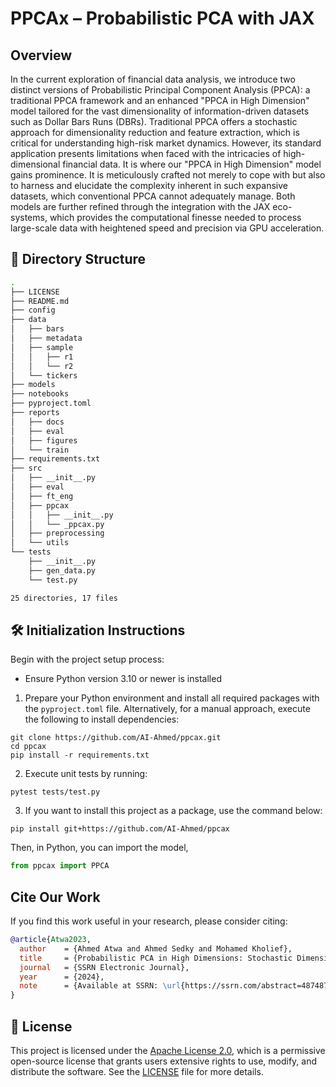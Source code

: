 # PPCAx – Probabilistic PCA with JAX

## Overview

In the current exploration of financial data analysis, we introduce two distinct versions of Probabilistic Principal Component Analysis (PPCA): a traditional PPCA framework and an enhanced "PPCA in High Dimension" model tailored for the vast dimensionality of information-driven datasets such as Dollar Bars Runs (DBRs). Traditional PPCA offers a stochastic approach for dimensionality reduction and feature extraction, which is critical for understanding high-risk market dynamics. However, its standard application presents limitations when faced with the intricacies of high-dimensional financial data. It is where our "PPCA in High Dimension" model gains prominence. It is meticulously crafted not merely to cope with but also to harness and elucidate the complexity inherent in such expansive datasets, which conventional PPCA cannot adequately manage. Both models are further refined through the integration with the JAX eco-systems, which provides the computational finesse needed to process large-scale data with heightened speed and precision via GPU acceleration.

## 📁 Directory Structure

```bash
.
├── LICENSE
├── README.md
├── config
├── data
│   ├── bars
│   ├── metadata
│   ├── sample
│   │   ├── r1
│   │   └── r2
│   └── tickers
├── models
├── notebooks
├── pyproject.toml
├── reports
│   ├── docs
│   ├── eval
│   ├── figures
│   └── train
├── requirements.txt
├── src
│   ├── __init__.py
│   ├── eval
│   ├── ft_eng
│   ├── ppcax
│   │   ├── __init__.py
│   │   └── _ppcax.py
│   ├── preprocessing
│   └── utils
└── tests
    ├── __init__.py
    ├── gen_data.py
    └── test.py

25 directories, 17 files
```

## 🛠️ Initialization Instructions

Begin with the project setup process:
- Ensure Python version 3.10 or newer is installed

1. Prepare your Python environment and install all required packages with the `pyproject.toml` file. Alternatively, for a manual approach, execute the following to install dependencies:
```shell
git clone https://github.com/AI-Ahmed/ppcax.git
cd ppcax
pip install -r requirements.txt
```

2. Execute unit tests by running:
```shell
pytest tests/test.py
```

3. If you want to install this project as a package, use the command below:
```shell
pip install git+https://github.com/AI-Ahmed/ppcax
```
Then, in Python, you can import the model,
```python
from ppcax import PPCA
```

## Cite Our Work

If you find this work useful in your research, please consider citing:

```bibtex
@article{Atwa2023,
  author    = {Ahmed Atwa and Ahmed Sedky and Mohamed Kholief},
  title     = {Probabilistic PCA in High Dimensions: Stochastic Dimensionality Reduction on Sparse Multivariate Assets' Bars at High-Risk Regimes},
  journal   = {SSRN Electronic Journal},
  year      = {2024},
  note      = {Available at SSRN: \url{https://ssrn.com/abstract=4874874} or \url{http://dx.doi.org/10.2139/ssrn.4874874}}
}

```

## 📄 License
This project is licensed under the [Apache License 2.0](LICENSE), which is a permissive open-source license that grants users extensive rights to use, modify, and distribute the software. See the [LICENSE](LICENSE) file for more details.
